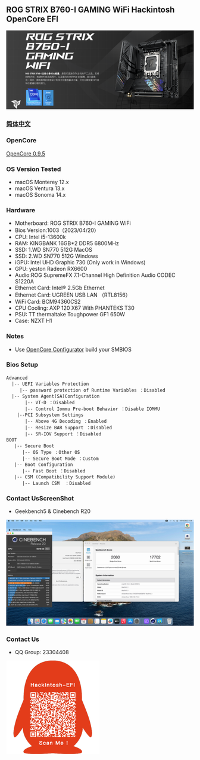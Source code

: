 ## ROG STRIX B760-I GAMING WiFi Hackintosh OpenCore EFI

![image](ScreenShot/ROGB760I.png)

### [简体中文](README.zh_CN.md)

### OpenCore

[OpenCore 0.9.5](https://github.com/acidanthera/OpenCorePkg)

### OS Version Tested

- macOS Monterey 12.x
- macOS Ventura  13.x
- macOS Sonoma   14.x 

### Hardware

- Motherboard: ROG STRIX B760-I GAMING WiFi
- Bios Version:1003（2023/04/20）
- CPU: Intel i5-13600k
- RAM: KINGBANK 16GB*2 DDR5 6800MHz
- SSD: 1.WD SN770 512G MacOS
- SSD: 2.WD SN770 512G Windows
- iGPU: Intel UHD Graphic 730 (Only work in Windows)
- GPU: yeston Radeon RX6600
- Audio:ROG SupremeFX 7.1-Channel High Definition Audio CODEC S1220A
- Ethernet Card: Intel® 2.5Gb Ethernet
- Ethernet Card: UGREEN USB LAN （RTL8156）
- WiFi Card: BCM94360CS2
- CPU Cooling: AXP 120 X67 With PHANTEKS T30
- PSU: TT thermaltake Toughpower GF1 650W
- Case: NZXT H1

### Notes

 - Use [OpenCore Configurator](https://mackie100projects.altervista.org/opencore-configurator/) build your SMBIOS

### Bios Setup

```
Advanced
  |-- UEFI Variables Protection
     |-- password protection of Runtime Variables ：Disabled
  |-- System Agent(SA)Configuration
	   |-- VT-D ：Disabled
	   |-- Control Iommu Pre-boot Behavior ：Disable IOMMU
	|--PCI Subsystem Settings
	   |-- Above 4G Decoding ：Enabled
	   |-- Resize BAR Support ：Disabled
	   |-- SR-IOV Support ：Disabled
BOOT
   |-- Secure Boot
      |-- OS Type ：Other OS
      |-- Secure Boot Mode ：Custom
   |-- Boot Configuration
      |-- Fast Boot ：Disabled             
   |-- CSM (Compatibility Support Module)
      |-- Launch CSM  ：Disabled
```

### Contact UsScreenShot

 - Geekbench5 & Cinebench R20

![image](ScreenShot/geekbenchR20.jpg)


### Contact Us

 - QQ Group: 23304408

![image](ScreenShot/QRCode.png)